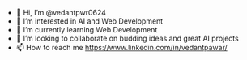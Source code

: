 - 👋 Hi, I’m @vedantpwr0624
- 👀 I’m interested in AI and Web Development
- 🌱 I’m currently learning Web Development
- 💞️ I’m looking to collaborate on budding ideas and great AI projects
- 📫 How to reach me https://www.linkedin.com/in/vedantpawar/

<!---
vedantpwr0624/vedantpwr0624 is a ✨ special ✨ repository because its `README.md` (this file) appears on your GitHub profile.
You can click the Preview link to take a look at your changes.
--->
